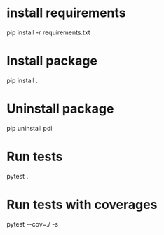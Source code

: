 # install requirements
pip install -r requirements.txt

# Install package
pip install .

# Uninstall package
pip uninstall pdi

# Run tests
pytest .

# Run tests with coverages
pytest --cov=./ -s 